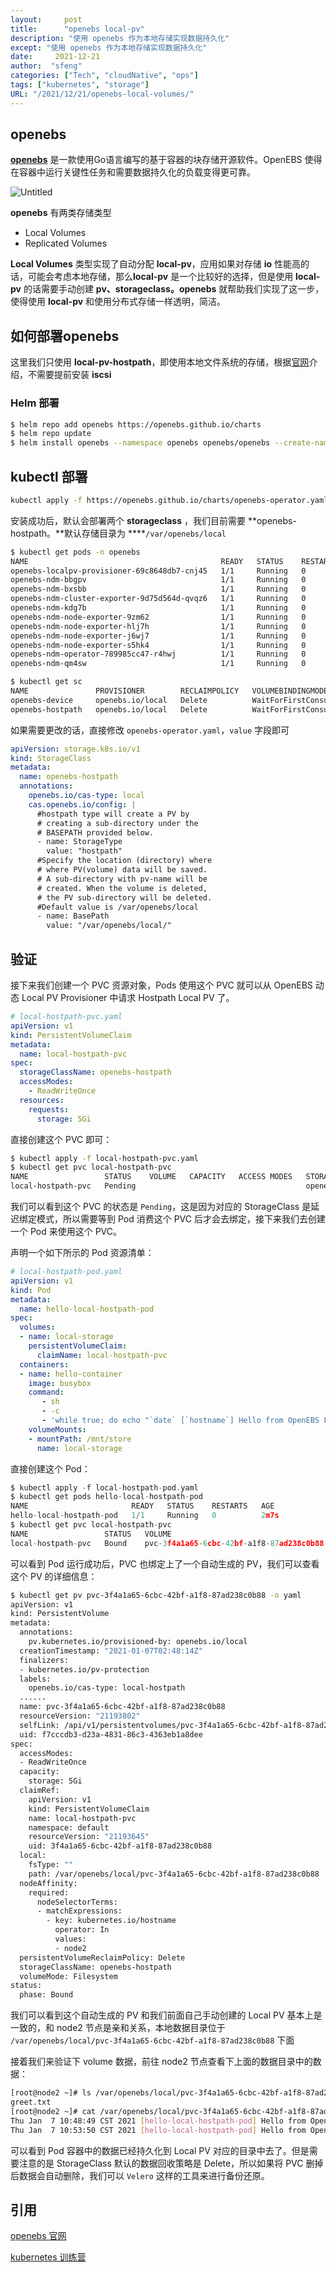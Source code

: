 ```yaml
---
layout:     post
title:      "openebs local-pv"
description: "使用 openebs 作为本地存储实现数据持久化"
except: "使用 openebs 作为本地存储实现数据持久化"
date:     2021-12-21
author:  "sfeng"
categories: ["Tech", "cloudNative", "ops"]
tags: ["kubernetes", "storage"]
URL: "/2021/12/21/openebs-local-volumes/"
---
```


## openebs

**[openebs](https://openebs.io/)** 是一款使用Go语言编写的基于容器的块存储开源软件。OpenEBS 使得在容器中运行关键性任务和需要数据持久化的负载变得更可靠。

![Untitled](https://bxdc-static.oss-cn-beijing.aliyuncs.com/images/20210106093708.png)

**openebs** 有两类存储类型

- Local Volumes
- Replicated Volumes

**Local Volumes** 类型实现了自动分配 **local-pv**，应用如果对存储 **io** 性能高的话，可能会考虑本地存储，那么**local-pv** 是一个比较好的选择，但是使用 **local-pv** 的话需要手动创建 **pv、storageclass。openebs** 就帮助我们实现了这一步，使得使用 **local-pv** 和使用分布式存储一样透明，简洁。

## 如何部署openebs

这里我们只使用 **local-pv-hostpath**，即使用本地文件系统的存储，根据[官网](https://openebs.io/docs/user-guides/prerequisites)介绍，不需要提前安装 **iscsi**

### Helm 部署

```bash
$ helm repo add openebs https://openebs.github.io/charts
$ helm repo update
$ helm install openebs --namespace openebs openebs/openebs --create-namespace
```

## kubectl 部署

```bash
kubectl apply -f https://openebs.github.io/charts/openebs-operator.yaml
```

安装成功后，默认会部署两个 **storageclass** ，我们目前需要 **openebs-hostpath。**默认存储目录为 ****`/var/openebs/local`

```bash
$ kubectl get pods -n openebs
NAME                                           READY   STATUS    RESTARTS   AGE
openebs-localpv-provisioner-69c8648db7-cnj45   1/1     Running   0          33m
openebs-ndm-bbgpv                              1/1     Running   0          33m
openebs-ndm-bxsbb                              1/1     Running   0          33m
openebs-ndm-cluster-exporter-9d75d564d-qvqz6   1/1     Running   0          33m
openebs-ndm-kdg7b                              1/1     Running   0          33m
openebs-ndm-node-exporter-9zm62                1/1     Running   0          33m
openebs-ndm-node-exporter-hlj7h                1/1     Running   0          33m
openebs-ndm-node-exporter-j6wj7                1/1     Running   0          33m
openebs-ndm-node-exporter-s5hk4                1/1     Running   0          33m
openebs-ndm-operator-789985cc47-r4hwj          1/1     Running   0          33m
openebs-ndm-qm4sw                              1/1     Running   0          33m
```

```bash
$ kubectl get sc
NAME               PROVISIONER        RECLAIMPOLICY   VOLUMEBINDINGMODE      ALLOWVOLUMEEXPANSION   AGE
openebs-device     openebs.io/local   Delete          WaitForFirstConsumer   false                  116s
openebs-hostpath   openebs.io/local   Delete          WaitForFirstConsumer   false                  116s
```

如果需要更改的话，直接修改 `openebs-operator.yaml`，`value` 字段即可

```yaml
apiVersion: storage.k8s.io/v1
kind: StorageClass
metadata:
  name: openebs-hostpath
  annotations:
    openebs.io/cas-type: local
    cas.openebs.io/config: |
      #hostpath type will create a PV by 
      # creating a sub-directory under the
      # BASEPATH provided below.
      - name: StorageType
        value: "hostpath"
      #Specify the location (directory) where
      # where PV(volume) data will be saved. 
      # A sub-directory with pv-name will be 
      # created. When the volume is deleted, 
      # the PV sub-directory will be deleted.
      #Default value is /var/openebs/local
      - name: BasePath
        value: "/var/openebs/local/"
```

## 验证

接下来我们创建一个 PVC 资源对象，Pods 使用这个 PVC 就可以从 OpenEBS 动态 Local PV Provisioner 中请求 Hostpath Local PV 了。

```yaml
# local-hostpath-pvc.yaml
apiVersion: v1
kind: PersistentVolumeClaim
metadata:
  name: local-hostpath-pvc
spec:
  storageClassName: openebs-hostpath
  accessModes:
    - ReadWriteOnce
  resources:
    requests:
      storage: 5Gi
```

直接创建这个 PVC 即可：

```bash
$ kubectl apply -f local-hostpath-pvc.yaml
$ kubectl get pvc local-hostpath-pvc
NAME                 STATUS    VOLUME   CAPACITY   ACCESS MODES   STORAGECLASS       AGE
local-hostpath-pvc   Pending                                      openebs-hostpath   12s
```

我们可以看到这个 PVC 的状态是 `Pending`，这是因为对应的 StorageClass 是延迟绑定模式，所以需要等到 Pod 消费这个 PVC 后才会去绑定，接下来我们去创建一个 Pod 来使用这个 PVC。

声明一个如下所示的 Pod 资源清单：

```yaml
# local-hostpath-pod.yaml
apiVersion: v1
kind: Pod
metadata:
  name: hello-local-hostpath-pod
spec:
  volumes:
  - name: local-storage
    persistentVolumeClaim:
      claimName: local-hostpath-pvc
  containers:
  - name: hello-container
    image: busybox
    command:
       - sh
       - -c
       - 'while true; do echo "`date` [`hostname`] Hello from OpenEBS Local PV." >> /mnt/store/greet.txt; sleep $(($RANDOM % 5 + 300)); done'
    volumeMounts:
    - mountPath: /mnt/store
      name: local-storage

```

直接创建这个 Pod：

```c
$ kubectl apply -f local-hostpath-pod.yaml
$ kubectl get pods hello-local-hostpath-pod
NAME                       READY   STATUS    RESTARTS   AGE
hello-local-hostpath-pod   1/1     Running   0          2m7s
$ kubectl get pvc local-hostpath-pvc
NAME                 STATUS   VOLUME                                     CAPACITY   ACCESS MODES   STORAGECLASS       AGE
local-hostpath-pvc   Bound    pvc-3f4a1a65-6cbc-42bf-a1f8-87ad238c0b88   5Gi        RWO            openebs-hostpath   5m41s

```

可以看到 Pod 运行成功后，PVC 也绑定上了一个自动生成的 PV，我们可以查看这个 PV 的详细信息：

```bash
$ kubectl get pv pvc-3f4a1a65-6cbc-42bf-a1f8-87ad238c0b88 -o yaml
apiVersion: v1
kind: PersistentVolume
metadata:
  annotations:
    pv.kubernetes.io/provisioned-by: openebs.io/local
  creationTimestamp: "2021-01-07T02:48:14Z"
  finalizers:
  - kubernetes.io/pv-protection
  labels:
    openebs.io/cas-type: local-hostpath
  ......
  name: pvc-3f4a1a65-6cbc-42bf-a1f8-87ad238c0b88
  resourceVersion: "21193802"
  selfLink: /api/v1/persistentvolumes/pvc-3f4a1a65-6cbc-42bf-a1f8-87ad238c0b88
  uid: f7cccdb3-d23a-4831-86c3-4363eb1a8dee
spec:
  accessModes:
  - ReadWriteOnce
  capacity:
    storage: 5Gi
  claimRef:
    apiVersion: v1
    kind: PersistentVolumeClaim
    name: local-hostpath-pvc
    namespace: default
    resourceVersion: "21193645"
    uid: 3f4a1a65-6cbc-42bf-a1f8-87ad238c0b88
  local:
    fsType: ""
    path: /var/openebs/local/pvc-3f4a1a65-6cbc-42bf-a1f8-87ad238c0b88
  nodeAffinity:
    required:
      nodeSelectorTerms:
      - matchExpressions:
        - key: kubernetes.io/hostname
          operator: In
          values:
          - node2
  persistentVolumeReclaimPolicy: Delete
  storageClassName: openebs-hostpath
  volumeMode: Filesystem
status:
  phase: Bound

```

我们可以看到这个自动生成的 PV 和我们前面自己手动创建的 Local PV 基本上是一致的，和 node2 节点是亲和关系，本地数据目录位于 `/var/openebs/local/pvc-3f4a1a65-6cbc-42bf-a1f8-87ad238c0b88` 下面

接着我们来验证下 volume 数据，前往 node2 节点查看下上面的数据目录中的数据：

```bash
[root@node2 ~]# ls /var/openebs/local/pvc-3f4a1a65-6cbc-42bf-a1f8-87ad238c0b88
greet.txt
[root@node2 ~]# cat /var/openebs/local/pvc-3f4a1a65-6cbc-42bf-a1f8-87ad238c0b88/greet.txt
Thu Jan  7 10:48:49 CST 2021 [hello-local-hostpath-pod] Hello from OpenEBS Local PV.
Thu Jan  7 10:53:50 CST 2021 [hello-local-hostpath-pod] Hello from OpenEBS Local PV.

```

可以看到 Pod 容器中的数据已经持久化到 Local PV 对应的目录中去了。但是需要注意的是 StorageClass 默认的数据回收策略是 Delete，所以如果将 PVC 删掉后数据会自动删除，我们可以 `Velero` 这样的工具来进行备份还原。

## 引用

[openebs 官网](https://openebs.io/)

[kubernetes 训练营](https://www.qikqiak.com/k8strain2/storage/openebs/)